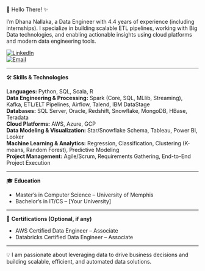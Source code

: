 👋 Hello There! ✨ 
 
I’m Dhana Nallaka, a Data Engineer with 4.4 years of experience (including internships). I specialize in building scalable ETL pipelines, working with Big Data technologies, and enabling actionable insights using cloud platforms and modern data engineering tools.  

[![LinkedIn](https://img.shields.io/badge/LinkedIn-Profile-blue?style=for-the-badge&logo=linkedin&logoColor=white)](https://www.linkedin.com/in/nnddhanalakshmi/)  
[![Email](https://img.shields.io/badge/Email-Contact-green?style=for-the-badge&logo=gmail&logoColor=white)](mailto:nddlakshmi123@gmail.com)  

---

🛠️ **Skills & Technologies**  

**Languages:** Python, SQL, Scala, R  
**Data Engineering & Processing:** Spark (Core, SQL, MLlib, Streaming), Kafka, ETL/ELT Pipelines, Airflow, Talend, IBM DataStage  
**Databases:** SQL Server, Oracle, Redshift, Snowflake, MongoDB, HBase, Teradata  
**Cloud Platforms:** AWS, Azure, GCP  
**Data Modeling & Visualization:** Star/Snowflake Schema, Tableau, Power BI, Looker  
**Machine Learning & Analytics:** Regression, Classification, Clustering (K-means, Random Forest), Predictive Modeling  
**Project Management:** Agile/Scrum, Requirements Gathering, End-to-End Project Execution  

---

🎓 **Education**  
- Master’s in Computer Science – University of Memphis  
- Bachelor’s in IT/CS – [Your University]  

---

📜 **Certifications (Optional, if any)**  
- AWS Certified Data Engineer – Associate  
- Databricks Certified Data Engineer – Associate  

---

💡 I am passionate about leveraging data to drive business decisions and building scalable, efficient, and automated data solutions.
